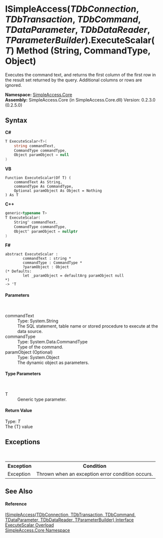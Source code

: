 # ISimpleAccess(*TDbConnection*, *TDbTransaction*, *TDbCommand*, *TDataParameter*, *TDbDataReader*, *TParameterBuilder*).ExecuteScalar(*T*) Method (String, CommandType, Object)
 

Executes the command text, and returns the first column of the first row in the result set returned by the query. Additional columns or rows are ignored.

**Namespace:**&nbsp;<a href="N_SimpleAccess_Core">SimpleAccess.Core</a><br />**Assembly:**&nbsp;SimpleAccess.Core (in SimpleAccess.Core.dll) Version: 0.2.3.0 (0.2.5.0)

## Syntax

**C#**<br />
``` C#
T ExecuteScalar<T>(
	string commandText,
	CommandType commandType,
	Object paramObject = null
)

```

**VB**<br />
``` VB
Function ExecuteScalar(Of T) ( 
	commandText As String,
	commandType As CommandType,
	Optional paramObject As Object = Nothing
) As T
```

**C++**<br />
``` C++
generic<typename T>
T ExecuteScalar(
	String^ commandText, 
	CommandType commandType, 
	Object^ paramObject = nullptr
)
```

**F#**<br />
``` F#
abstract ExecuteScalar : 
        commandText : string * 
        commandType : CommandType * 
        ?paramObject : Object 
(* Defaults:
        let _paramObject = defaultArg paramObject null
*)
-> 'T 

```


#### Parameters
&nbsp;<dl><dt>commandText</dt><dd>Type: System.String<br />The SQL statement, table name or stored procedure to execute at the data source.</dd><dt>commandType</dt><dd>Type: System.Data.CommandType<br />Type of the command.</dd><dt>paramObject (Optional)</dt><dd>Type: System.Object<br />The dynamic object as parameters.</dd></dl>

#### Type Parameters
&nbsp;<dl><dt>T</dt><dd>Generic type parameter.</dd></dl>

#### Return Value
Type: *T*<br />The {T} value

## Exceptions
&nbsp;<table><tr><th>Exception</th><th>Condition</th></tr><tr><td>Exception</td><td>Thrown when an exception error condition occurs.</td></tr></table>

## See Also


#### Reference
<a href="T_SimpleAccess_Core_ISimpleAccess_6">ISimpleAccess(TDbConnection, TDbTransaction, TDbCommand, TDataParameter, TDbDataReader, TParameterBuilder) Interface</a><br /><a href="Overload_SimpleAccess_Core_ISimpleAccess_6_ExecuteScalar">ExecuteScalar Overload</a><br /><a href="N_SimpleAccess_Core">SimpleAccess.Core Namespace</a><br />